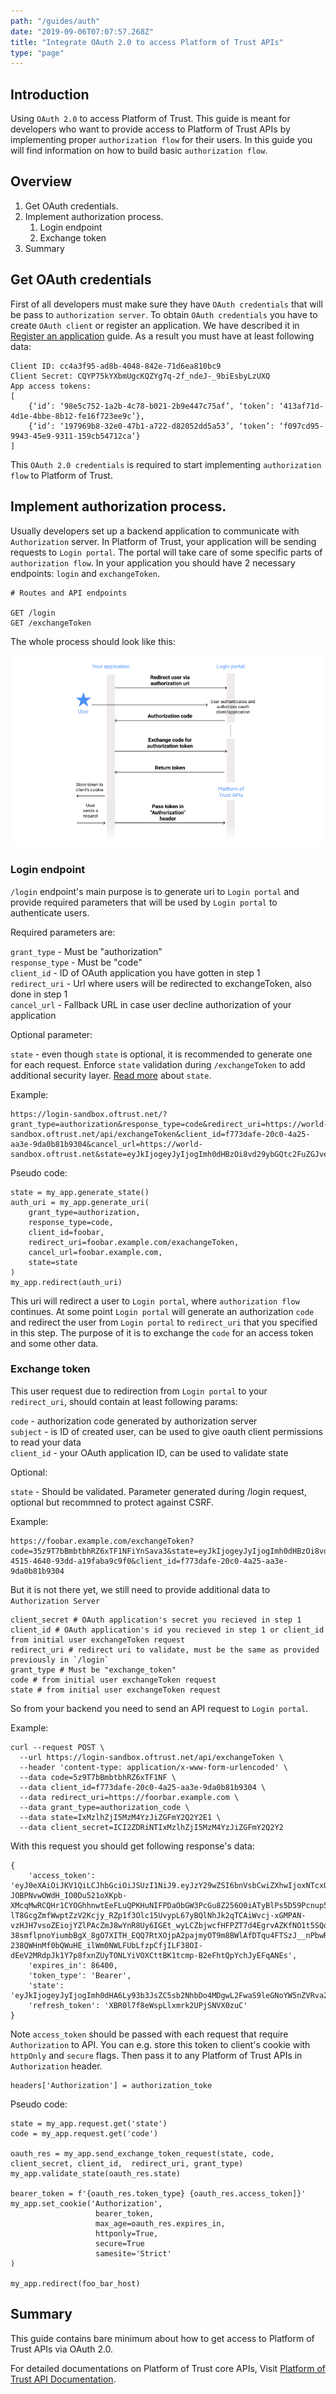 ```yaml
---
path: "/guides/auth"
date: "2019-09-06T07:07:57.268Z"
title: "Integrate OAuth 2.0 to access Platform of Trust APIs"
type: "page"
---
```


## Introduction 

Using `OAuth 2.0` to access Platform of Trust. This guide is meant for developers who want to provide access to Platform of Trust APIs by implementing proper `authorization flow` for their users. In this guide you will find information on how to build basic `authorization flow`. 

## Overview

1. Get OAuth credentials. 
2. Implement authorization process.
   1. Login endpoint
   2. Exchange token 
3. Summary

## Get OAuth credentials

First of all developers must make sure they have `OAuth credentials` that will be pass to `authorization server`. To obtain `OAuth credentials` you have to create `OAuth client` or register an application. We have described it in [Register an application](./guides/create-application) guide. As a result you must have at least following data:

```
Client ID: cc4a3f95-ad8b-4048-842e-71d6ea810bc9
Client Secret: CQYP75kYXbmUgcKQZYg7q-2f_ndeJ-_9biEsbyLzUXQ
App access tokens: 
[
    {‘id’: ‘98e5c752-1a2b-4c78-b021-2b9e447c75af’, ‘token’: ‘413af71d-4d1e-4bbe-8b12-fe16f723ee9c’},
    {‘id’: ‘197969b8-32e0-47b1-a722-d82052dd5a53’, ‘token’: ‘f097cd95-9943-45e9-9311-159cb54712ca’}
] 
```

This `OAuth 2.0 credentials` is required to start implementing `authorization flow` to Platform of Trust.   
 
## Implement authorization process.

Usually developers set up a backend application to communicate with `Authorization` server. In Platform of Trust, your application will be sending requests to `Login portal`. The portal will take care of some specific parts of `authorization flow`. In your application you should have 2 necessary endpoints: `login` and `exchangeToken`.

```
# Routes and API endpoints

GET /login
GET /exchangeToken
``` 

The whole process should look like this:

![](oauth_scheme.jpg) 

### Login endpoint

`/login` endpoint's main purpose is to generate uri to `Login portal` and provide required parameters that will be used by `Login portal` to authenticate users. 

Required parameters are:

`grant_type` - Must be "authorization" <br/>
`response_type` - Must be "code" <br/>
`client_id` - ID of OAuth application you have gotten in step 1 <br/>
`redirect_uri` - Url where users will be redirected to exchangeToken, also done in step 1 <br/>
`cancel_url` - Fallback URL in case user decline authorization of your application <br/>

Optional parameter:

`state` - even though `state` is optional, it is recommended to generate one for each request. Enforce `state` validation during `/exchangeToken` to add additional security layer. [Read more](https://auth0.com/docs/protocols/oauth2/oauth-state) about `state`. 

Example: 

```
https://login-sandbox.oftrust.net/?grant_type=authorization&response_type=code&redirect_uri=https://world-sandbox.oftrust.net/api/exchangeToken&client_id=f773dafe-20c0-4a25-aa3e-9da0b81b9304&cancel_url=https://world-sandbox.oftrust.net&state=eyJkIjogeyJyIjogImh0dHBzOi8vd29ybGQtc2FuZGJveC5vZnRydXN0Lm5ldC9hcGkvZXhjaGFuZ2VUb2tlbiIsICJ0cyI6IDE1NzE3NDkwMzZ9LCAiaCI6ICIzODc4MTFiYzdkOWRiODEwYTM2Yzk0MmQ0YWMwZTk3MmY1NGQxODBjIn0=
```

Pseudo code:

````
state = my_app.generate_state()
auth_uri = my_app.generate_uri(
    grant_type=authorization, 
    response_type=code, 
    client_id=foobar, 
    redirect_uri=foobar.example.com/exachangeToken, 
    cancel_url=foobar.example.com, 
    state=state
)
my_app.redirect(auth_uri)
````

This uri will redirect a user to `Login portal`, where `authorization flow` continues. At some point `Login portal` will generate an authorization `code` and redirect the user from `Login portal` to `redirect_uri` that you specified in this step. The purpose of it is to exchange the `code` for an access token and some other data.   


### Exchange token

This user request due to redirection from `Login portal` to your `redirect_uri`, should contain at least following params:

`code` - authorization code generated by authorization server <br/>
`subject` - is ID of created user, can be used to give oauth client permissions to read your data <br/>
`client_id` - your OAuth application ID, can be used to validate state <br/>

Optional:

`state` - Should be validated. Parameter generated during /login request, optional but recommned to protect against CSRF. 

Example:
```
https://foobar.example.com/exchangeToken?code=35z9T7bBmbtbhRZ6xTF1NFiYnSava3&state=eyJkIjogeyJyIjogImh0dHBzOi8vd29ybGQtc2FuZGJveC5vZnRydXN0Lm5ldC9hcGkvZXhjaGFuZ2VUb2tlbiIsICJ0cyI6IDE1NzE4MTgzNjB9LCAiaCI6ICI2ZDRiNTIxMzlhZjI5MzM4YzJiZGFmY2Q2Y2E1N2QzMjllMjdmODBhIn0%3D&redirect_uri=https%3A%2F%2Ffoorbar.example.com%2FexchangeToken&subject=90dea9db-4515-4640-93dd-a19faba9c9f0&client_id=f773dafe-20c0-4a25-aa3e-9da0b81b9304
```

But it is not there yet, we still need to provide additional data to `Authorization Server`

```
client_secret # OAuth application's secret you recieved in step 1
client_id # OAuth application's id you recieved in step 1 or client_id from initial user exchangeToken request
redirect_uri # redirect uri to validate, must be the same as provided previously in `/login`  
grant_type # Must be "exchange_token"
code # from initial user exchangeToken request 
state # from initial user exchangeToken request
```

So from your backend you need to send an API request to `Login portal`.

Example:

```
curl --request POST \
  --url https://login-sandbox.oftrust.net/api/exchangeToken \
  --header 'content-type: application/x-www-form-urlencoded' \
  --data code=5z9T7bBmbtbhRZ6xTF1NF \
  --data client_id=f773dafe-20c0-4a25-aa3e-9da0b81b9304 \
  --data redirect_uri=https://foorbar.example.com \
  --data grant_type=authorization_code \
  --data state=IxMzlhZjI5MzM4YzJiZGFmY2Q2Y2E1 \
  --data client_secret=ICI2ZDRiNTIxMzlhZjI5MzM4YzJiZGFmY2Q2Y2
```

With this request you should get following response's data:

```
{
    'access_token': 'eyJ0eXAiOiJKV1QiLCJhbGciOiJSUzI1NiJ9.eyJzY29wZSI6bnVsbCwiZXhwIjoxNTcxOTkxODU5LCJzdWIiOiJlMTUzZTIwMC0xNGQ1LTQzY2UtOTVkYy0yZGIyMmFjNjc2N2YiLCJhdWQiOiJmNzczZGFmZS0yMGMwLTRhMjUtYWEzZS05ZGEwYjgxYjkzMDQiLCJ0eXBlIjoiVXNlciIsImlzcyI6IkxFIiwiaWF0IjoxNTcxOTA1NDU5LjAsInNjb3BlcyI6IiJ9.NvMhYBUsDuO_sVt2Ar5-JOBPNvwOWdH_IO0Du521oXKpb-XMcqMwRCQHr1CYOGhhnwtEeFLuQPKHuNIFPDaObGW3PcGu8Z256O0iATyBlPs5D59Pcnup5Rde3eleOuHPXefSgetqRuRKvFuVvYOSjThC3oxqriRcA9Q271q7sGXSrV5ZhB0FiqdYwEV04Ln-lT8GcgZmfWwptZzV2Kcjy_RZp1f3Olc15UvypL67yBQlNhJk2qTCAiWvcj-xGMPAN-vzHJH7vsoZEiojYZlPAcZmJ8wYnR8Uy6IGEt_wyLCZbjwcfHFPZT7d4EgrvAZKfNO1t5SQowWZ9ID9IqBOgwOXiNCQINgycoTBeapT-38smflpnoYiumbBgX_8gO7XITH_EQQ7RtXOjpA2pajmyOT9m8BWlAfDTqu4FTSzJ__nPbwR4S8PAj5YhjqCJ_DbPTER91CFJByzDP3YYFFqXQND7YZn1EwMpZSSOi0fJ4g7cO7x4CnhD3HAyw9KVVsaM9xsAV7eBYudKbJ2TkBj1br0FidC_6MU68fja9ct2KomEw3fHk2fmvwRlnhKBcYuA-238QWHnMf0bQWuHE_ilWm0NWLFUbLfzpCfjILF38OI-dEeV2MRdpJk1Y7p8fxnZUyTONLYiVOXCttBK1tcmp-B2eFhtQpYchJyEFqANEs',
    'expires_in': 86400,
    'token_type': 'Bearer',
    'state': 'eyJkIjogeyJyIjogImh0dHA6Ly93b3JsZC5sb2NhbDo4MDgwL2FwaS9leGNoYW5nZVRva2VuIiwgInRzIjogMTU3MTkwNTQ0Nn0sICJoIjogImE3NjI3ZDFlN2RkMmM2MzQyNWIyNWJkNDg0YzRmMDI3ZTUxOGZlYzEifQ==',
    'refresh_token': 'XBR0l7f8eWspLlxmrk2UPjSNVX0zuC'
}
```

Note `access_token` should be passed with each request that require `Authorization` to API. You can e.g. store this token to client's cookie with `httpOnly` and `secure` flags. Then pass it to any Platform of Trust APIs in `Authorization` header.

```
headers['Authorization'] = authorization_toke
```     

Pseudo code:

```
state = my_app.request.get('state')
code = my_app.request.get('code')

oauth_res = my_app.send_exchange_token_request(state, code, client_secret, client_id,  redirect_uri, grant_type)
my_app.validate_state(oauth_res.state)

bearer_token = f'{oauth_res.token_type} {oauth_res.access_token]}'
my_app.set_cookie('Authorization',
                   bearer_token,
                   max_age=oauth_res.expires_in,
                   httponly=True,
                   secure=True
                   samesite='Strict'
)

my_app.redirect(foo_bar_host) 
```

## Summary

This guide contains bare minimum about how to get access to Platform of Trust APIs via OAuth 2.0. 

For detailed documentations on Platform of Trust core APIs, Visit [Platform of Trust API Documentation](https://docs.oftrust.net/#platform-of-trust-api-documentation).

